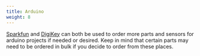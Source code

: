```yaml
---
title: Arduino  
weight: 8
---
```


[Sparkfun](https://www.sparkfun.com/) and [DigiKey](https://www.digikey.com/) can both be used to order more parts and sensors for arduino projects if needed or desired. Keep in mind that certain parts may need to be ordered in bulk if you decide to order from these places.